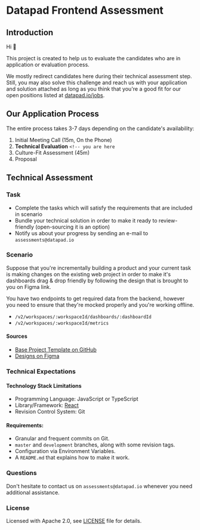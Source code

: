 # Datapad Frontend Assessment


## Introduction

Hi 👋

This project is created to help us to evaluate the candidates who are in application or evaluation process.

We mostly redirect candidates here during their technical assessment step. Still, you may also solve this
challenge and reach us with your application and solution attached as long as you think that you're a good
fit for our open positions listed at [datapad.io/jobs](https://datapad.io/jobs).


## Our Application Process

The entire process takes 3-7 days depending on the candidate's availability:

1. Initial Meeting Call (15m, On the Phone)
2. **Technical Evaluation** `<!-- you are here`
3. Culture-Fit Assessment (45m)
4. Proposal


## Technical Assessment

### Task

- Complete the tasks which will satisfy the requirements that are included in scenario
- Bundle your technical solution in order to make it ready to review-friendly (open-sourcing it is an option)
- Notify us about your progress by sending an e-mail to `assessments@datapad.io`


### Scenario

Suppose that you're incrementally building a product and your current task is making changes on the existing
web project in order to make it's dashboards drag & drop friendly by following the design that is brought to
you on Figma link.

You have two endpoints to get required data from the backend, however you need to ensure that they're mocked
properly and you're working offline.

- `/v2/workspaces/:workspaceId/dashboards/:dashboardId`
- `/v2/workspaces/:workspaceId/metrics`


#### Sources

- [Base Project Template on GitHub](https://github.com/datapadofficial/assessment-frontend-template)
- [Designs on Figma](https://www.figma.com/file/sQ9uhPftmJBg0YvbOtXozu/Frontend-Assessment?node-id=0%3A1)


### Technical Expectations

#### Technology Stack Limitations

- Programming Language: JavaScript or TypeScript
- Library/Framework: [React](https://reactjs.org/)
- Revision Control System: Git


#### Requirements:

- Granular and frequent commits on Git.
- `master` and `development` branches, along with some revision tags.
- Configuration via Environment Variables.
- A `README.md` that explains how to make it work.


### Questions

Don't hesitate to contact us on `assessments@datapad.io` whenever you need additional assistance.


### License

Licensed with Apache 2.0, see [LICENSE](LICENSE) file for details.
